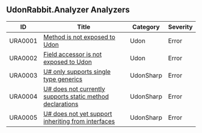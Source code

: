 ## UdonRabbit.Analyzer Analyzers

| ID      | Title                                                                     | Category  | Severity |
| ------- | ------------------------------------------------------------------------- | --------- | -------- |
| URA0001 | [Method is not exposed to Udon](./URA0001.md)                             | Udon      | Error    |
| URA0002 | [Field accessor is not exposed to Udon](./URA0002.md)                     | Udon      | Error    |
| URA0003 | [U# only supports single type generics](./URA0003.md)                     | UdonSharp | Error    |
| URA0004 | [U# does not currently supports static method declarations](./URA0004.md) | UdonSharp | Error    |
| URA0005 | [U# does not yet support inheriting from interfaces](./URA0005.md)        | UdonSharp | Error    |
